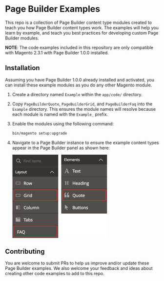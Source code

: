 # Page Builder Examples

This repo is a collection of Page Builder content type modules created to teach you how Page Builder content types work. The examples will help you learn by example, and teach you best practices for developing custom Page Builder modules.

**NOTE**: The code examples included in this repository are only compatible with Magento 2.3.1 with Page Builder 1.0.0 installed.

## Installation

Assuming you have Page Builder 1.0.0 already installed and activated, you can install these example modules as you do any other Magento module. 

1. Create a directory named `Example` within the `app/code/` directory.
2. Copy `PageBuilderQuote`, `PageBuilderGrid`, and `PageBuilderFaq` into the `Example` directory. This ensures the module names will resolve because each module is named with the `Example_` prefix.
3. Enable the modules using the following command:

   ```bash
   bin/magento setup:upgrade
   ```
   
4. Navigate to a Page Builder instance to ensure the example content types appear in the Page Builder panel as shown here:

   <img src="example-content-types.png" alt="Content type examples in panel" style="max-width:310px"/>
    

## Contributing

You are welcome to submit PRs to help us improve and/or update these Page Builder examples. 
We also welcome your feedback and ideas about creating other code examples to add to this repo. 
